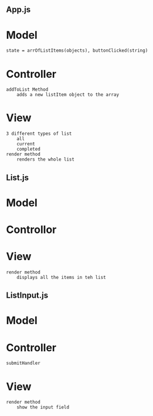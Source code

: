 ## App.js

# Model
    state = arrOfListItems(objects), buttonClicked(string)

# Controller
    addToList Method
        adds a new listItem object to the array
    

# View
    3 different types of list
        all
        current
        completed
    render method
        renders the whole list

## List.js

# Model

# Controllor


# View
    render method
        displays all the items in teh list

## ListInput.js

# Model

# Controller
    submitHandler

# View
    render method
        show the input field
